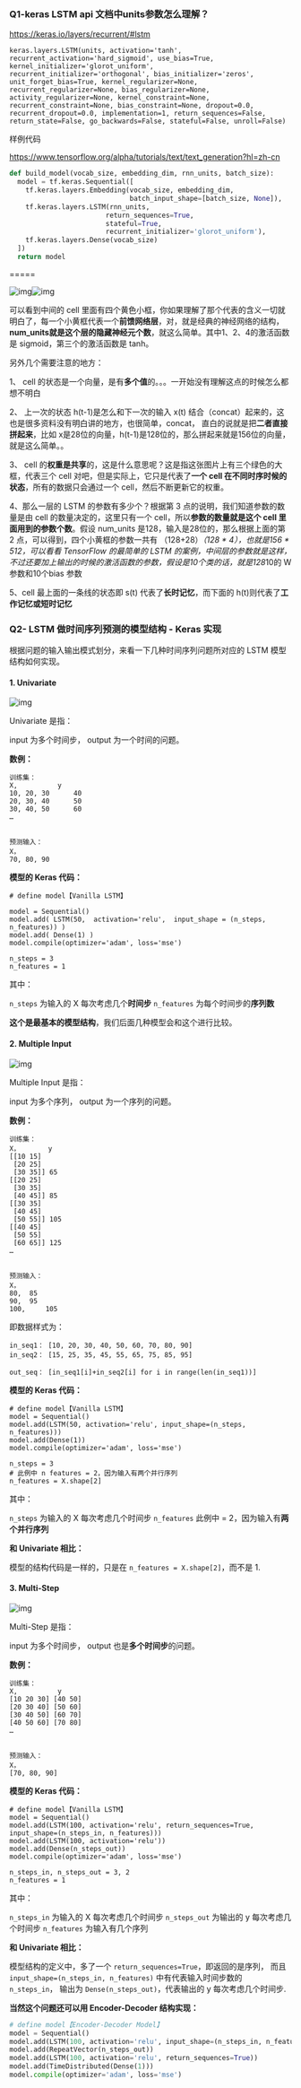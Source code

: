 ### Q1-keras LSTM api 文档中units参数怎么理解？

<https://keras.io/layers/recurrent/#lstm>

```
keras.layers.LSTM(units, activation='tanh', recurrent_activation='hard_sigmoid', use_bias=True, kernel_initializer='glorot_uniform', recurrent_initializer='orthogonal', bias_initializer='zeros', unit_forget_bias=True, kernel_regularizer=None, recurrent_regularizer=None, bias_regularizer=None, activity_regularizer=None, kernel_constraint=None, recurrent_constraint=None, bias_constraint=None, dropout=0.0, recurrent_dropout=0.0, implementation=1, return_sequences=False, return_state=False, go_backwards=False, stateful=False, unroll=False)
```



样例代码

<https://www.tensorflow.org/alpha/tutorials/text/text_generation?hl=zh-cn>

```python
def build_model(vocab_size, embedding_dim, rnn_units, batch_size):
  model = tf.keras.Sequential([
    tf.keras.layers.Embedding(vocab_size, embedding_dim,
                              batch_input_shape=[batch_size, None]),
    tf.keras.layers.LSTM(rnn_units,
                        return_sequences=True,
                        stateful=True,
                        recurrent_initializer='glorot_uniform'),
    tf.keras.layers.Dense(vocab_size)
  ])
  return model
```



=====

![img](.\images\v2-9f5ac19b5fe7df4985836085468563d2_hd.jpg)![img](https://pic2.zhimg.com/80/v2-9f5ac19b5fe7df4985836085468563d2_hd.jpg)



可以看到中间的 cell 里面有四个黄色小框，你如果理解了那个代表的含义一切就明白了，每一个小黄框代表一个**前馈网络层**，对，就是经典的神经网络的结构，**num_units就是这个层的隐藏神经元个数**，就这么简单。其中1、2、4的激活函数是 sigmoid，第三个的激活函数是 tanh。



另外几个需要注意的地方：

1、 cell 的状态是一个向量，是有**多个值**的。。。一开始没有理解这点的时候怎么都想不明白

2、 上一次的状态 h(t-1)是怎么和下一次的输入 x(t) 结合（concat）起来的，这也是很多资料没有明白讲的地方，也很简单，concat， 直白的说就是把**二者直接拼起来**，比如 x是28位的向量，h(t-1)是128位的，那么拼起来就是156位的向量，就是这么简单。。

3、 cell 的**权重是共享**的，这是什么意思呢？这是指这张图片上有三个绿色的大框，代表三个 cell 对吧，但是实际上，它只是代表了**一个 cell 在不同时序时候的状态**，所有的数据只会通过一个 cell，然后不断更新它的权重。

4、那么一层的 LSTM 的参数有多少个？根据第 3 点的说明，我们知道参数的数量是由 cell 的数量决定的，这里只有一个 cell，所以**参数的数量就是这个 cell 里面用到的参数个数**。假设 num_units 是128，输入是28位的，那么根据上面的第 2 点，可以得到，四个小黄框的参数一共有 （128+28）*（128 * 4），也就是156 * 512，可以看看 TensorFlow 的最简单的 LSTM 的案例，中间层的参数就是这样，不过还要加上输出的时候的激活函数的参数，假设是10个类的话，就是128*10的 W 参数和10个bias 参数

5、cell 最上面的一条线的状态即 s(t) 代表了**长时记忆**，而下面的 h(t)则代表了**工作记忆或短时记忆**



### Q2- LSTM 做时间序列预测的模型结构 - Keras 实现

根据问题的输入输出模式划分，来看一下几种时间序列问题所对应的 LSTM 模型结构如何实现。

#### 1. Univariate

![img](./images/v2-93cce8941805e07bf43a8865698a0c1d_hd.png)

Univariate 是指：

input 为多个时间步， output 为一个时间的问题。

**数例：**

```text
训练集：
X,          y
10, 20, 30      40
20, 30, 40      50
30, 40, 50      60
…


预测输入：
X，
70, 80, 90
```

**模型的 Keras 代码：**

```text
# define model【Vanilla LSTM】

model = Sequential()
model.add( LSTM(50,  activation='relu',  input_shape = (n_steps, n_features)) )
model.add( Dense(1) )
model.compile(optimizer='adam', loss='mse')

n_steps = 3
n_features = 1
```

其中：

`n_steps` 为输入的 X 每次考虑几个**时间步** `n_features` 为每个时间步的**序列数**

**这个是最基本的模型结构**，我们后面几种模型会和这个进行比较。



#### 2. Multiple Input

![img](./images/v2-6f276be6182c2e27658379d02e94a28d_hd.png)

Multiple Input 是指：

input 为多个序列， output 为一个序列的问题。

**数例：**

```text
训练集：
X，       y
[[10 15]
 [20 25]
 [30 35]] 65
[[20 25]
 [30 35]
 [40 45]] 85
[[30 35]
 [40 45]
 [50 55]] 105
[[40 45]
 [50 55]
 [60 65]] 125
…


预测输入：
X，
80,  85
90,  95
100,     105
```

即数据样式为：

```text
in_seq1： [10, 20, 30, 40, 50, 60, 70, 80, 90]
in_seq2： [15, 25, 35, 45, 55, 65, 75, 85, 95]

out_seq： [in_seq1[i]+in_seq2[i] for i in range(len(in_seq1))]
```

**模型的 Keras 代码：**

```text
# define model【Vanilla LSTM】
model = Sequential()
model.add(LSTM(50, activation='relu', input_shape=(n_steps, n_features)))
model.add(Dense(1))
model.compile(optimizer='adam', loss='mse')

n_steps = 3
# 此例中 n features = 2，因为输入有两个并行序列
n_features = X.shape[2]
```

其中：

`n_steps` 为输入的 X 每次考虑几个时间步 `n_features` 此例中 = 2，因为输入有**两个并行序列**

**和 Univariate 相比：**

模型的结构代码是一样的，只是在 `n_features = X.shape[2]`，而不是 1.



#### 3. Multi-Step



![img](https://pic2.zhimg.com/80/v2-536119c7c9f51acdc1611147dcd8ec21_hd.png)



Multi-Step 是指：

input 为多个时间步， output 也是**多个时间步**的问题。

**数例：**

```text
训练集：
X,          y
[10 20 30] [40 50]
[20 30 40] [50 60]
[30 40 50] [60 70]
[40 50 60] [70 80]
…


预测输入：
X，
[70, 80, 90]
```

**模型的 Keras 代码：**

```text
# define model【Vanilla LSTM】
model = Sequential()
model.add(LSTM(100, activation='relu', return_sequences=True, input_shape=(n_steps_in, n_features)))
model.add(LSTM(100, activation='relu'))
model.add(Dense(n_steps_out))
model.compile(optimizer='adam', loss='mse')

n_steps_in, n_steps_out = 3, 2
n_features = 1
```

其中：

`n_steps_in` 为输入的 X 每次考虑几个时间步 `n_steps_out` 为输出的 y 每次考虑几个时间步 `n_features` 为输入有几个序列

**和 Univariate 相比：**

模型结构的定义中，多了一个 `return_sequences=True`，即返回的是序列， 而且 `input_shape=(n_steps_in, n_features)` 中有代表输入时间步数的 `n_steps_in`， 输出为 `Dense(n_steps_out)`，代表输出的 y 每次考虑几个时间步.

**当然这个问题还可以用 Encoder-Decoder 结构实现：**

```python
# define model【Encoder-Decoder Model】
model = Sequential()
model.add(LSTM(100, activation='relu', input_shape=(n_steps_in, n_features)))
model.add(RepeatVector(n_steps_out))
model.add(LSTM(100, activation='relu', return_sequences=True))
model.add(TimeDistributed(Dense(1)))
model.compile(optimizer='adam', loss='mse')
```